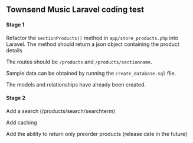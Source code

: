 ## Townsend Music Laravel coding test

<h4>Stage 1</h4>
<p>Refactor the <code>sectionProducts()</code> method in <code>app/store_products.php</code> into Laravel. The method should return a json object containing the product details</p>
<p>The routes should be <code>/products</code> and <code>/products/sectionname</code>.</p>
<p>Sample data can be obtained by running the <code>create_database.sql</code> file.</p>
<p>The models and relationships have already been created.</p>

<h4>Stage 2</h4>
<p>Add a search (/products/search/searchterm)</p>
<p>Add caching</p>
<p>Add the ability to return only preorder products (release date in the future)</p>